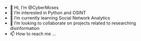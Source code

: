 - 👋 Hi, I’m @CyberMoses
- 👀 I’m interested in Python and OSINT
- 🌱 I’m currently learning Social Network Analytics
- 💞️ I’m looking to collaborate on projects related to researching disinformation
- 📫 How to reach me ...

<!---
CyberMoses/CyberMoses is a ✨ special ✨ repository because its `README.md` (this file) appears on your GitHub profile.
You can click the Preview link to take a look at your changes.
--->
